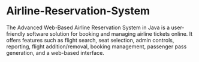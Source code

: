 # Airline-Reservation-System
 The Advanced Web-Based Airline Reservation System in Java is a user-friendly software solution for booking and managing airline tickets online. It offers features such as flight search, seat selection, admin controls, reporting, flight addition/removal, booking management, passenger pass generation, and a web-based interface.
